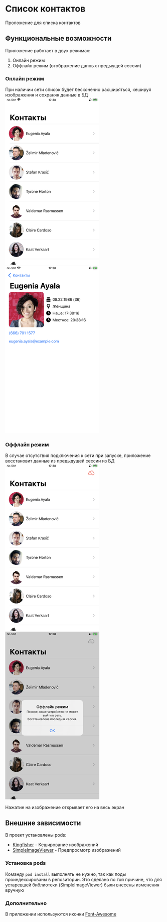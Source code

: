 # Список контактов
Проложение для списка контактов

## Функциональные возможности
Приложение работает в двух режимах:
  1. Онлайн режим
  2. Оффлайн режим (отображение данных предыущей сессии)

### Онлайн режим
При наличии сети список будет бесконечно расширяться, кешируя изображения и сохраняя данные в БД
<br>
<img src="docs/images/contact_list.PNG" width="300"/> 
<img src="docs/images/detail_screen.PNG" width="300"/>
<br/>

### Оффлайн режим
В случае отсутствия подключения к сети при запуске, приложение восстановит данные из предыдущей сессии из БД
<br>
<img src="docs/images/contact_list_offline.PNG" width="300"/> 
<img src="docs/images/offline_alert.PNG" width="300"/>
<br/>

Нажатие на изображение открывает его на весь экран

## Внешние зависимости
В проект установлены pods:
- [Kingfisher](https://github.com/onevcat/Kingfisher) - Кеширование изображений
- [SimpleImageViewer](https://github.com/LcTwisk/SimpleImageViewer) - Предпросмотр изображений

### Установка pods
Команду `pod install` выполнять не нужно, так как поды проиндексированы в репозитории.
Это сделано по той причине, что для устаревшей библиотеки (SimpleImageViewer) были внесены изменения вручную

### Дополнительно
В приложении используются иконки [Font-Awesome](https://github.com/FortAwesome/Font-Awesome)